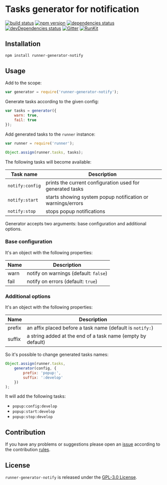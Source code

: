 Tasks generator for notification
================================

[![build status](https://img.shields.io/travis/runner/generator-notify.svg?style=flat-square)](https://travis-ci.org/runner/generator-notify)
[![npm version](https://img.shields.io/npm/v/runner-generator-notify.svg?style=flat-square)](https://www.npmjs.com/package/runner-generator-notify)
[![dependencies status](https://img.shields.io/david/runner/generator-notify.svg?style=flat-square)](https://david-dm.org/runner/generator-notify)
[![devDependencies status](https://img.shields.io/david/dev/runner/generator-notify.svg?style=flat-square)](https://david-dm.org/runner/generator-notify?type=dev)
[![Gitter](https://img.shields.io/badge/gitter-join%20chat-blue.svg?style=flat-square)](https://gitter.im/DarkPark/runner)
[![RunKit](https://img.shields.io/badge/RunKit-try-yellow.svg?style=flat-square)](https://npm.runkit.com/runner-generator-notify)


## Installation ##

```bash
npm install runner-generator-notify
```


## Usage ##

Add to the scope:

```js
var generator = require('runner-generator-notify');
```

Generate tasks according to the given config:

```js
var tasks = generator({
    warn: true,
    fail: true
});
```

Add generated tasks to the `runner` instance:

```js
var runner = require('runner');

Object.assign(runner.tasks, tasks);
```

The following tasks will become available:

 Task name       | Description
-----------------|-------------
 `notify:config` | prints the current configuration used for generated tasks
 `notify:start`  | starts showing system popup notification or warnings/errors 
 `notify:stop`   | stops popup notifications

Generator accepts two arguments: base configuration and additional options.


### Base configuration ###

It's an object with the following properties:

 Name | Description
------|-------------
 warn | notify on warnings (default: `false`)  
 fail | notify on errors (default: `true`)  


### Additional options ###

It's an object with the following properties:

 Name   | Description
--------|-------------
 prefix | an affix placed before a task name (default is `notify:`)  
 suffix | a string added at the end of a task name (empty by default)
 
So it's possible to change generated tasks names: 

```js
Object.assign(runner.tasks,
    generator(config, {
        prefix: 'popup:',
        suffix: ':develop'
    })
);
```

It will add the following tasks:

* `popup:config:develop` 
* `popup:start:develop`  
* `popup:stop:develop`  
 

## Contribution ##

If you have any problems or suggestions please open an [issue](https://github.com/runner/generator-notify/issues)
according to the contribution [rules](.github/contributing.md).


## License ##

`runner-generator-notify` is released under the [GPL-3.0 License](http://opensource.org/licenses/GPL-3.0).
